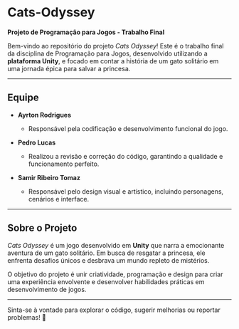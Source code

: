 # Cats-Odyssey  
**Projeto de Programação para Jogos - Trabalho Final**  

Bem-vindo ao repositório do projeto *Cats Odyssey*! Este é o trabalho final da disciplina de Programação para Jogos, desenvolvido utilizando a **plataforma Unity**, e focado em contar a história de um gato solitário em uma jornada épica para salvar a princesa.  

---

## Equipe  

- **Ayrton Rodrigues**  
  - Responsável pela codificação e desenvolvimento funcional do jogo.  

- **Pedro Lucas**  
  - Realizou a revisão e correção do código, garantindo a qualidade e funcionamento perfeito.  

- **Samir Ribeiro Tomaz**  
  - Responsável pelo design visual e artístico, incluindo personagens, cenários e interface.  

---

## Sobre o Projeto  

*Cats Odyssey* é um jogo desenvolvido em **Unity** que narra a emocionante aventura de um gato solitário. Em busca de resgatar a princesa, ele enfrenta desafios únicos e desbrava um mundo repleto de mistérios.  

O objetivo do projeto é unir criatividade, programação e design para criar uma experiência envolvente e desenvolver habilidades práticas em desenvolvimento de jogos.  

---

Sinta-se à vontade para explorar o código, sugerir melhorias ou reportar problemas! 🐾  
